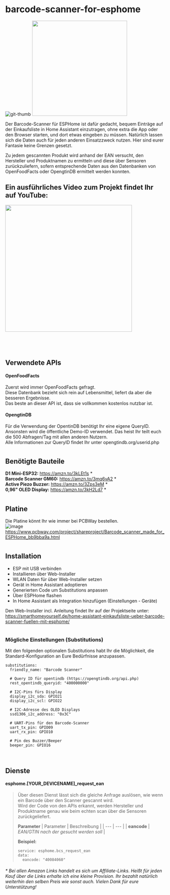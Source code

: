 # barcode-scanner-for-esphome

![git-thumb](https://user-images.githubusercontent.com/705724/236686920-aefc9c7b-0104-46ff-8f4c-45027e6fa1a7.jpg)
[<img src="https://user-images.githubusercontent.com/705724/236687065-3938ffdd-424e-44a6-9bef-6b1bdbaff480.png" width="300px">](https://esphome.io/guides/made_for_esphome.html)


Der Barcode-Scanner für ESPHome ist dafür gedacht, bequem Einträge auf der Einkaufsliste in Home Assistant einzutragen, ohne extra die App oder den Browser starten, und dort etwas eingeben zu müssen. Natürlich lassen sich die Daten auch für jeden anderen Einsatzzweck nutzen.
Hier sind eurer Fantasie keine Grenzen gesetzt.  
  
Zu jedem gescannten Produkt wird anhand der EAN versucht, den Hersteller und Produktnamen zu ermitteln und diese über Sensoren zurückzuliefern, sofern entsprechende Daten aus den Datenbanken von OpenFoodFacts oder OpengtinDB ermittelt werden konnten.  
  
## Ein ausführliches Video zum Projekt findet Ihr auf YouTube:  
[<img src="https://user-images.githubusercontent.com/705724/215211264-53b242de-2256-463d-8e26-3b4dcc7451e5.png" width="400px">](https://youtu.be/08J4WN4iDI0)
  
#    
  
&nbsp;
  
## Verwendete APIs
####  OpenFoodFacts
Zuerst wird immer OpenFoodFacts gefragt.  
Diese Datenbank bezieht sich rein auf Lebensmittel, liefert da aber die besseren Ergebnisse.  
Das beste an dieser API ist, dass sie vollkommen kostenlos nutzbar ist.  
  
#### OpengtinDB
Für die Verwendung der OpentinDB benötigt Ihr eine eigene QueryID.  
Ansonsten wird die öffentliche Demo-ID verwendet. Das heist Ihr teilt euch die 500 Abfragen/Tag mit allen anderen Nutzern.  
Alle Informationen zur QueryID findet Ihr unter opengtindb.org/userid.php  
  
 
#    
## Benötigte Bauteile
**D1 Mini-ESP32:** https://amzn.to/3kLEt1s *  
**Barcode Scanner GM60:** https://amzn.to/3mq6vA2 *  
**Active Piezo Buzzer:** https://amzn.to/3Zps3eM *  
**0,96" OLED Display:** https://amzn.to/3kH2Ld7 *  
#    
  
## Platine
Die Platine könnt Ihr wie immer bei PCBWay bestellen.  
![image](https://github.com/SmartHome-yourself/barcode-scanner-for-esphome/assets/705724/773939a7-0420-4d92-8613-689225beb13c)
https://www.pcbway.com/project/shareproject/Barcode_scanner_made_for_ESPHome_bb9bba9a.html  
#  

  
## Installation
- ESP mit USB verbinden
- Installieren über Web-Installer
- WLAN Daten für über Web-Installer setzen
- Gerät in Home Assistant adoptieren
- Generierten Code um Substitutions anpassen
- Über ESPHome flashen
- In Home Assistant als Integration hinzufügen (Einstellungen - Geräte)


Den Web-Installer incl. Anleitung findet Ihr auf der Projektseite unter:  
https://smarthomeyourself.de/home-assistant-einkaufsliste-ueber-barcode-scanner-fuellen-mit-esphome/
  
#    

### Mögliche Einstellungen (Substitutions)
Mit den folgenden optionalen Substitutions habt Ihr die Möglichkeit, die Standard-Konfiguration an Eure Bedürfnisse anzupassen.

```
substitutions:
  friendly_name: "Barcode Scanner"

  # Query ID für opentindb (https://opengtindb.org/api.php)
  rest_opentindb_queryid: "400000000"

  # I2C-Pins fürs Display
  display_i2c_sda: GPIO21
  display_i2c_scl: GPIO22

  # I2C-Adresse des OLED Displays
  ssd1306_i2c_address: "0x3C"

  # UART-Pins für den Barcode-Scanner
  uart_tx_pin: GPIO09
  uart_rx_pin: GPIO10

  # Pin des Buzzer/Beeper
  beeper_pin: GPIO16
```  
  
  
&nbsp;    
   
   
## Dienste
#### esphome.[YOUR_DEVICENAME]_request_ean  
> Über diesen Dienst lässt sich die gleiche Anfrage auslösen, wie wenn ein Barcode über den Scanner gescannt wird.  
> Wird der Code von den APIs erkannt, werden Hersteller und Produktname genau wie beim echten scan über die Sensoren zurückgeliefert.  
>  
>**Parameter**
> | Parameter | Beschreibung |
> | --- | --- |
> | **eancode** | *EAN/GTIN nach der gesucht werden soll* |  
>  
> **Beispiel:**  
> ```
> service: esphome.bcs_request_ean
> data:
>   eancode: "40084060"
> ```


#### 
*\* Bei allen Amazon Links handelt es sich um Affiliate-Links. Heißt für jeden Kauf über die Links erhalte ich eine kleine Provision. Ihr bezahlt natürlich weiterhin den selben Preis wie sonst auch. 
Vielen Dank für eure Unterstützung!*
